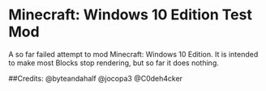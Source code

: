 # Minecraft: Windows 10 Edition Test Mod
A so far failed attempt to mod Minecraft: Windows 10 Edition.
It is intended to make most Blocks stop rendering, but so far it does nothing.

##Credits:
@byteandahalf
@jocopa3
@C0deh4cker
